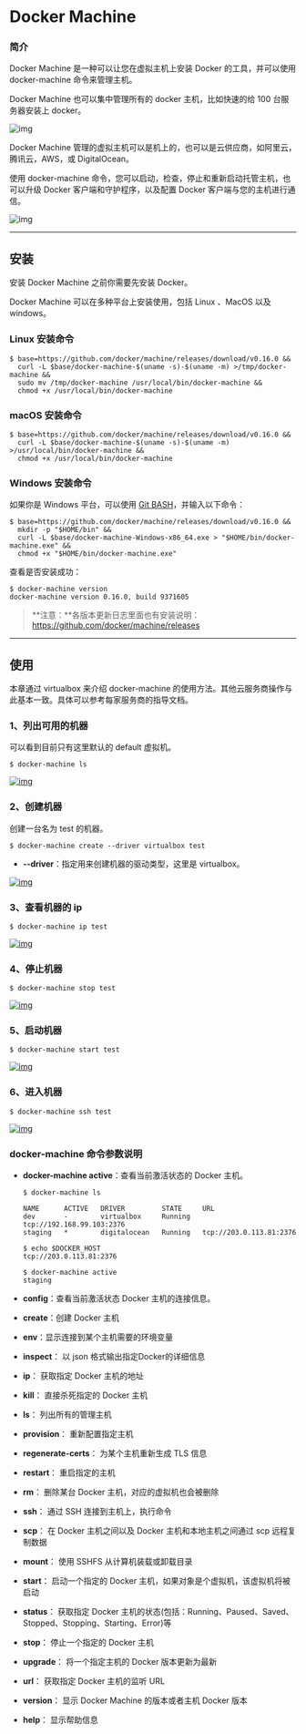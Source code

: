 # Docker Machine

### 简介

Docker Machine 是一种可以让您在虚拟主机上安装 Docker 的工具，并可以使用 docker-machine 命令来管理主机。

Docker Machine 也可以集中管理所有的 docker 主机，比如快速的给 100 台服务器安装上 docker。

![img](http://cdn.jayh.club/uPic/68747470733a2f2f646f63732e646f636b65722e636f6d2f6d616368696e652f696d672f6c6f676f2e706e67sECcQO.png)

Docker Machine 管理的虚拟主机可以是机上的，也可以是云供应商，如阿里云，腾讯云，AWS，或 DigitalOcean。

使用 docker-machine 命令，您可以启动，检查，停止和重新启动托管主机，也可以升级 Docker 客户端和守护程序，以及配置 Docker 客户端与您的主机进行通信。

![img](http://cdn.jayh.club/uPic/machinehDe9AX.png)

------

## 安装

安装 Docker Machine 之前你需要先安装 Docker。

Docker Machine 可以在多种平台上安装使用，包括 Linux 、MacOS 以及 windows。

### Linux 安装命令

```
$ base=https://github.com/docker/machine/releases/download/v0.16.0 &&
  curl -L $base/docker-machine-$(uname -s)-$(uname -m) >/tmp/docker-machine &&
  sudo mv /tmp/docker-machine /usr/local/bin/docker-machine &&
  chmod +x /usr/local/bin/docker-machine
```

### macOS 安装命令

```
$ base=https://github.com/docker/machine/releases/download/v0.16.0 &&
  curl -L $base/docker-machine-$(uname -s)-$(uname -m) >/usr/local/bin/docker-machine &&
  chmod +x /usr/local/bin/docker-machine
```

### Windows 安装命令

如果你是 Windows 平台，可以使用 [Git BASH](https://git-for-windows.github.io/)，并输入以下命令：

```
$ base=https://github.com/docker/machine/releases/download/v0.16.0 &&
  mkdir -p "$HOME/bin" &&
  curl -L $base/docker-machine-Windows-x86_64.exe > "$HOME/bin/docker-machine.exe" &&
  chmod +x "$HOME/bin/docker-machine.exe"
```

查看是否安装成功：

```
$ docker-machine version
docker-machine version 0.16.0, build 9371605
```

> **注意：**各版本更新日志里面也有安装说明：https://github.com/docker/machine/releases

------

## 使用

本章通过 virtualbox 来介绍 docker-machine 的使用方法。其他云服务商操作与此基本一致。具体可以参考每家服务商的指导文档。

### 1、列出可用的机器

可以看到目前只有这里默认的 default 虚拟机。

```
$ docker-machine ls
```

[![img](http://cdn.jayh.club/uPic/docker-machine1tAXTfZ.png)](https://www.runoob.com/wp-content/uploads/2019/11/docker-machine1.png)

### 2、创建机器

创建一台名为 test 的机器。

```
$ docker-machine create --driver virtualbox test
```

- **--driver**：指定用来创建机器的驱动类型，这里是 virtualbox。

[![img](http://cdn.jayh.club/uPic/docker-machine25Evltq.png)](https://www.runoob.com/wp-content/uploads/2019/11/docker-machine2.png)

### 3、查看机器的 ip

```
$ docker-machine ip test
```

[![img](http://cdn.jayh.club/uPic/docker-machine3axYF0H.png)](https://www.runoob.com/wp-content/uploads/2019/11/docker-machine3.png)

### 4、停止机器

```
$ docker-machine stop test
```

[![img](http://cdn.jayh.club/uPic/docker-machine4QKFaem.png)](https://www.runoob.com/wp-content/uploads/2019/11/docker-machine4.png)

### 5、启动机器

```
$ docker-machine start test
```

[![img](http://cdn.jayh.club/uPic/docker-machine5MKVNK2.png)](https://www.runoob.com/wp-content/uploads/2019/11/docker-machine5.png)

### 6、进入机器

```
$ docker-machine ssh test
```

[![img](http://cdn.jayh.club/uPic/docker-machine6a8yqAT.png)](https://www.runoob.com/wp-content/uploads/2019/11/docker-machine6.png)

### docker-machine 命令参数说明

- **docker-machine active**：查看当前激活状态的 Docker 主机。

  ```
  $ docker-machine ls
  
  NAME      ACTIVE   DRIVER         STATE     URL
  dev       -        virtualbox     Running   tcp://192.168.99.103:2376
  staging   *        digitalocean   Running   tcp://203.0.113.81:2376
  
  $ echo $DOCKER_HOST
  tcp://203.0.113.81:2376
  
  $ docker-machine active
  staging
  ```

- **config**：查看当前激活状态 Docker 主机的连接信息。

- **create**：创建 Docker 主机

- **env**：显示连接到某个主机需要的环境变量

- **inspect**： 以 json 格式输出指定Docker的详细信息

- **ip**： 获取指定 Docker 主机的地址

- **kill**： 直接杀死指定的 Docker 主机

- **ls**： 列出所有的管理主机

- **provision**： 重新配置指定主机

- **regenerate-certs**： 为某个主机重新生成 TLS 信息

- **restart**： 重启指定的主机

- **rm**： 删除某台 Docker 主机，对应的虚拟机也会被删除

- **ssh**： 通过 SSH 连接到主机上，执行命令

- **scp**： 在 Docker 主机之间以及 Docker 主机和本地主机之间通过 scp 远程复制数据

- **mount**： 使用 SSHFS 从计算机装载或卸载目录

- **start**： 启动一个指定的 Docker 主机，如果对象是个虚拟机，该虚拟机将被启动

- **status**： 获取指定 Docker 主机的状态(包括：Running、Paused、Saved、Stopped、Stopping、Starting、Error)等

- **stop**： 停止一个指定的 Docker 主机

- **upgrade**： 将一个指定主机的 Docker 版本更新为最新

- **url**： 获取指定 Docker 主机的监听 URL

- **version**： 显示 Docker Machine 的版本或者主机 Docker 版本

- **help**： 显示帮助信息